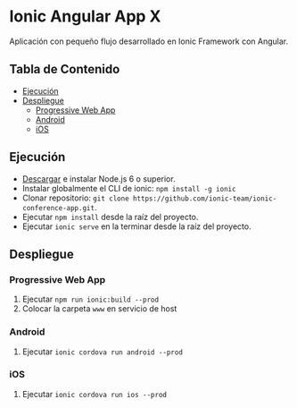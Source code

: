 # Ionic Angular App X

Aplicación con pequeño flujo desarrollado en Ionic Framework con Angular.


## Tabla de Contenido
- [Ejecución](#ejecución)
- [Despliegue](#despliegue)
  - [Progressive Web App](#progressive-web-app)
  - [Android](#android)
  - [iOS](#ios)


## Ejecución

* [Descargar](https://nodejs.org/) e instalar Node.js 6 o superior.
* Instalar globalmente el CLI de ionic: `npm install -g ionic`
* Clonar repositorio: `git clone https://github.com/ionic-team/ionic-conference-app.git`.
* Ejecutar `npm install` desde la raíz del proyecto.
* Ejecutar `ionic serve` en la terminar desde la raíz del proyecto.


## Despliegue

### Progressive Web App

1. Ejecutar `npm run ionic:build --prod`
2. Colocar la carpeta `www` en servicio de host

### Android

1. Ejecutar `ionic cordova run android --prod`

### iOS

1. Ejecutar `ionic cordova run ios --prod`
